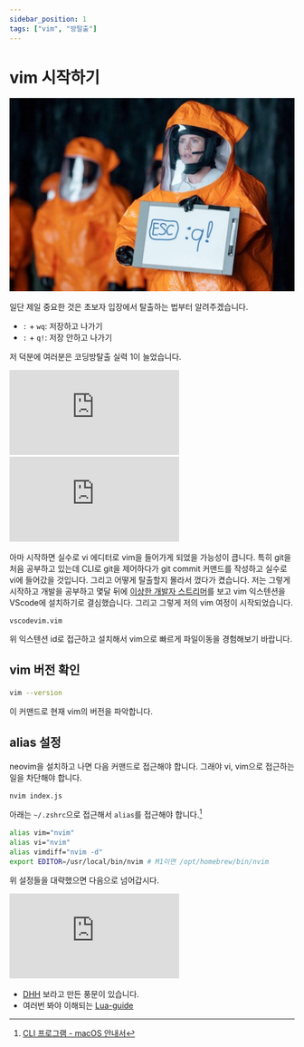 ```yaml
---
sidebar_position: 1
tags: ["vim", "방탈출"]
---
```


# vim 시작하기

![how-to-exit-vim-meme](/img/doc/vim/how-to-exit-vim-meme.jpg)

일단 제일 중요한 것은 초보자 입장에서 탈출하는 법부터 알려주겠습니다.

- `:` + `wq`: 저장하고 나가기
- `:` + `q!`: 저장 안하고 나가기

저 덕분에 여러분은 코딩방탈출 실력 1이 늘었습니다.

<iframe class="codepen" src="https://www.youtube.com/embed/-txKSRn0qeA" title="Vim in 100 Seconds" frameborder="0" allow="accelerometer; autoplay; clipboard-write; encrypted-media; gyroscope; picture-in-picture; web-share" allowfullscreen></iframe>

<iframe class="codepen" src="https://www.youtube.com/embed/c4OyfL5o7DU" title="Neovim in 100 Seconds" frameborder="0" allow="accelerometer; autoplay; clipboard-write; encrypted-media; gyroscope; picture-in-picture; web-share" allowfullscreen></iframe>

아마 시작하면 실수로 vi 에디터로 vim을 들어가게 되었을 가능성이 큽니다. 특히 git을 처음 공부하고 있는데 CLI로 git을 제어하다가 git commit 커맨드를 작성하고 실수로 vi에 들어갔을 것입니다. 그리고 어떻게 탈출할지 몰라서 껐다가 켰습니다. 저는 그렇게 시작하고 개발을 공부하고 몇달 뒤에 [이상한 개발자 스트리머](https://www.youtube.com/watch?v=1UXHsCT18wE)를 보고 vim 익스텐션을 VScode에 설치하기로 결심했습니다. 그리고 그렇게 저의 vim 여정이 시작되었습니다.

```
vscodevim.vim
```

위 익스텐션 id로 접근하고 설치해서 vim으로 빠르게 파일이동을 경험해보기 바랍니다.

## vim 버전 확인

```sh
vim --version
```

이 커맨드로 현재 vim의 버전을 파악합니다.

<!--

만약에 vim 더 정확히 neovim의 여정을 시작하고 싶은데 개발 환경 설정이 이미 어느정된 IDE 같은 경험을 하고 싶다면 neovim distro를 추천합니다.

## nvchad 설치

[nvchad 공식 홈페이지](https://nvchad.com/)

nvim 설치하는 전략은 다양하지만 일일이 설정하는 것이 귀찮고 처음 학습할 때 버겁습니다. 그래서 위 공식 홈페이지에서 제공하는 방식이 적당합니다.

```sh
git clone https://github.com/NvChad/NvChad ~/.config/nvim --depth 1 && nvim
``` -->

## alias 설정

neovim을 설치하고 나면 다음 커맨드로 접근해야 합니다. 그래야 vi, vim으로 접근하는 일을 차단해야 합니다.

```sh
nvim index.js
```

아래는 `~/.zshrc`으로 접근해서 `alias`를 접근해야 합니다.[^1]

```sh
alias vim="nvim"
alias vi="nvim"
alias vimdiff="nvim -d"
export EDITOR=/usr/local/bin/nvim # M1이면 /opt/homebrew/bin/nvim
```

위 설정들을 대략했으면 다음으로 넘어갑시다.

<iframe className="codepen" src="https://www.youtube.com/embed/m8C0Cq9Uv9o" title="The Only Video You Need to Get Started with Neovim" frameBorder="0" allow="accelerometer; autoplay; clipboard-write; encrypted-media; gyroscope; picture-in-picture; web-share" allowFullScreen></iframe>

- [DHH](https://world.hey.com/dhh) 보라고 만든 풍문이 있습니다.
- 여러번 봐야 이해되는 [Lua-guide](https://neovim.io/doc/user/lua-guide.html)

[^1]: [CLI 프로그램 - macOS 안내서](https://subicura.com/mac/dev/terminal-apps.html#neovim)

